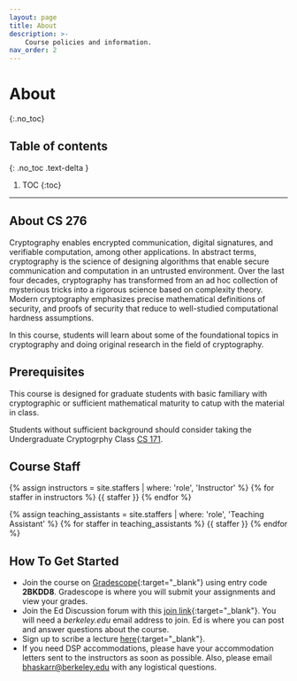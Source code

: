```yaml
---
layout: page
title: About
description: >-
    Course policies and information.
nav_order: 2
---
```


# About
{:.no_toc}

## Table of contents
{: .no_toc .text-delta }

1. TOC
{:toc}

---

## About CS 276

Cryptography enables encrypted communication, digital signatures, and verifiable computation, among other applications. In abstract terms, cryptography is the science of designing algorithms that enable secure communication and computation in an untrusted environment. Over the last four decades, cryptography has transformed from an ad hoc collection of mysterious tricks into a rigorous science based on complexity theory. Modern cryptography emphasizes precise mathematical definitions of security, and proofs of security that reduce to well-studied computational hardness assumptions.

In this course, students will learn about some of the foundational topics in cryptography and doing original research in the field of cryptography.

## Prerequisites
This course is designed for graduate students with basic familiary with cryptographic or sufficient mathematical maturity to catup with the material in class. 

Students without sufficient background should consider taking the Undergraduate Cryptogrphy Class [CS 171](https://eecs171.com/).

## Course Staff

{% assign instructors = site.staffers | where: 'role', 'Instructor' %}
{% for staffer in instructors %}
{{ staffer }}
{% endfor %}

{% assign teaching_assistants = site.staffers | where: 'role', 'Teaching Assistant' %}
{% for staffer in teaching_assistants %}
{{ staffer }}
{% endfor %}

## How To Get Started
* Join the course on [Gradescope](https://www.gradescope.com/courses/799228){:target="_blank"} using entry code **2BKDD8**. Gradescope is where you will submit your assignments and view your grades.
* Join the Ed Discussion forum with this [join link](https://edstem.org/us/join/feHXXN){:target="_blank"}. You will need a *berkeley.edu* email address to join. Ed is where you can post and answer questions about the course.
* Sign up to scribe a lecture [here](https://docs.google.com/spreadsheets/d/174bPvR3db2Uvda138NZWzITQixrS3XxK4Cn-1Ie1gLM/edit?usp=sharing){:target="_blank"}.
* If you need DSP accommodations, please have your accommodation letters sent to the instructors as soon as possible. Also, please email bhaskarr@berkeley.edu with any logistical questions.
